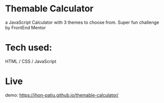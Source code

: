 # Themable Calculator

a JavaScript Calculator with 3 themes to choose from. Super fun challenge by FrontEnd Mentor

# Tech used:
HTML / CSS / JavaScript

# Live
demo: https://jhon-patiu.github.io/themable-calculator/
